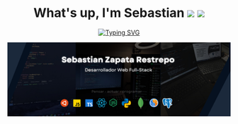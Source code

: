 <h1 align="center" >What's up, I'm Sebastian <img src="https://cdn3.emoji.gg/emojis/7011-active-developer-badge.png" width=25px> <img src="https://img.icons8.com/?size=100&id=17842&format=png&color=000000" width=25px > 
 </h1>
<div align="center">
  <a href="https://git.io/typing-svg">
    <img src="https://readme-typing-svg.demolab.com?font=Poppins&size=30&pause=1000&color=333333&center=true&vCenter=true&width=435&lines=Programador+Full-Stack;Técnico+en+Sistemas" alt="Typing SVG" />
  </a>
</div>

![Banner](./banner.png)



